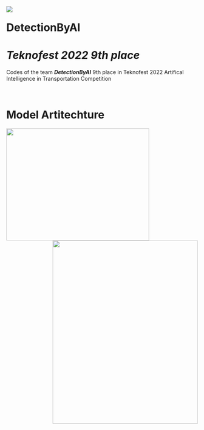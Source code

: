 <img align="left" src="https://upload.wikimedia.org/wikipedia/tr/1/1d/Teknofest_logo.png">  

# **DetectionByAI**
# *Teknofest 2022 9th place*
Codes of the team ***DetectionByAI*** 9th place in Teknofest 2022 Artifical Intelligence in Transportation Competition

<br>

# Model Artitechture
<img align="left" height=295 width=376 src="https://user-images.githubusercontent.com/60625031/203794333-89e04948-3ce3-4985-a1d6-6b2ae68a07f5.png">  
<img align="right" height=483 width=382 src="https://user-images.githubusercontent.com/60625031/203794343-86769663-9b38-4959-93cb-41b00f830342.png">  

